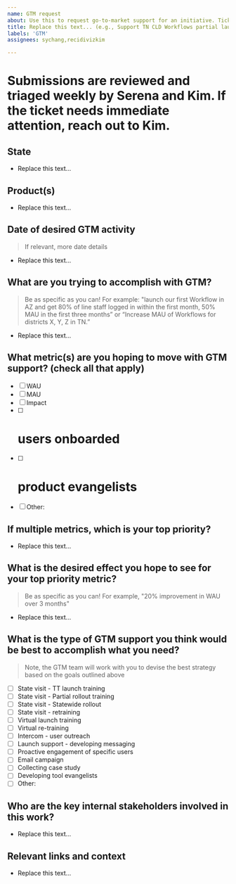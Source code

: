 ```yaml
---
name: GTM request
about: Use this to request go-to-market support for an initiative. Tickets are triaged weekly by Kim and Serena.
title: Replace this text... (e.g., Support TN CLD Workflows partial launch)
labels: 'GTM'
assignees: sychang,recidivizkim

---
```


# Submissions are reviewed and triaged weekly by Serena and Kim. If the ticket needs immediate attention, reach out to Kim.

## State
- Replace this text...

## Product(s)
- Replace this text...

## Date of desired GTM activity
> If relevant, more date details 
- Replace this text...

## What are you trying to accomplish with GTM? 
> Be as specific as you can! For example: "launch our first Workflow in AZ and get 80% of line staff logged in within the first month, 50% MAU in the first three months” or “Increase MAU of Workflows for districts X, Y, Z in TN.”
- Replace this text...

## What metric(s) are you hoping to move with GTM support? (check all that apply)
- [ ] WAU
- [ ] MAU
- [ ] Impact
- [ ] # users onboarded
- [ ] # product evangelists
- [ ] Other:

## If multiple metrics, which is your top priority?
- Replace this text...

## What is the desired effect you hope to see for your top priority metric?  
> Be as specific as you can! For example, "20% improvement in WAU over 3 months"
- Replace this text...

## What is the type of GTM support you think would be best to accomplish what you need?
> Note, the GTM team will work with you to devise the best strategy based on the goals outlined above
- [ ] State visit - TT launch training
- [ ] State visit - Partial rollout training
- [ ] State visit - Statewide rollout
- [ ] State visit - retraining
- [ ] Virtual launch training
- [ ] Virtual re-training
- [ ] Intercom - user outreach
- [ ] Launch support - developing messaging
- [ ] Proactive engagement of specific users
- [ ] Email campaign
- [ ] Collecting case study
- [ ] Developing tool evangelists
- [ ] Other: 

## Who are the key internal stakeholders involved in this work?
- Replace this text...

## Relevant links and context
- Replace this text...
